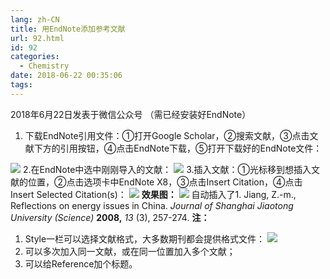 ```yaml
---
lang: zh-CN
title: 用EndNote添加参考文献
url: 92.html
id: 92
categories:
  - Chemistry
date: 2018-06-22 00:35:06
tags:
---
```


2018年6月22日发表于微信公众号 （需已经安装好EndNote）

1.  下载EndNote引用文件：①打开Google Scholar，②搜索文献，③点击文献下方的引用按钮，④点击EndNote下载，⑤打开下载好的EndNote文件：

![](https://i.loli.net/2018/07/23/5b55b4bba3a57.jpg) 2.在EndNote中选中刚刚导入的文献： ![](https://i.loli.net/2018/07/23/5b55b4c15386c.jpg) 3.插入文献：①光标移到想插入文献的位置，②点击选项卡中EndNote X8，③点击Insert Citation，④点击Insert Selected Citation(s)： ![](https://i.loli.net/2018/07/23/5b55b4c64e4e8.jpg) **效果图：** ![](https://i.loli.net/2018/07/23/5b55b4caae1e3.png) 自动插入了1\. Jiang, Z.-m., Reflections on energy issues in China. _Journal of Shanghai Jiaotong University (Science)_ **2008,** _13_ (3), 257-274. **注：**

1.  Style一栏可以选择文献格式，大多数期刊都会提供格式文件： ![](https://i.loli.net/2018/07/23/5b55b4ced44ca.png)
2.  可以多次加入同一文献，或在同一位置加入多个文献；
3.  可以给Reference加个标题。
